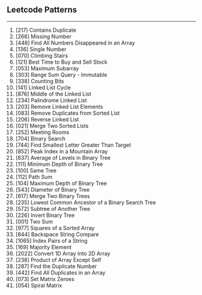 ## Leetcode Patterns

---

01. [217] Contains Duplicate
02. [268] Missing Number
03. [448] Find All Numbers Disappeared in an Array
04. [136] Single Number
05. [070] Climbing Stairs
06. [121] Best Time to Buy and Sell Stock
07. [053] Maximum Subarray
08. [303] Range Sum Query - Immutable
09. [338] Counting Bits
10. [141] Linked List Cycle
11. [876] Middle of the Linked List
12. [234] Palindrome Linked List
13. [203] Remove Linked List Elements
14. [083] Remove Duplicates from Sorted List
15. [206] Reverse Linked List
16. [021] Merge Two Sorted Lists
17. [252] Meeting Rooms
18. [704] Binary Search
19. [744] Find Smallest Letter Greater Than Target
20. [852] Peak Index in a Mountain Array
21. [637] Average of Levels in Binary Tree
22. [111] Minimum Depth of Binary Tree
23. [100] Same Tree
24. [112] Path Sum
25. [104] Maximum Depth of Binary Tree
26. [543] Diameter of Binary Tree
27. [617] Merge Two Binary Trees
28. [235] Lowest Common Ancestor of a Binary Search Tree
29. [572] Subtree of Another Tree
30. [226] Invert Binary Tree
31. [001] Two Sum
32. [977] Squares of a Sorted Array
33. [844] Backspace String Compare
34. [1065] Index Pairs of a String
35. [169] Majority Element
36. [2022] Convert 1D Array Into 2D Array
37. [238] Product of Array Except Self
38. [287] Find the Duplicate Number
39. [442] Find All Duplicates in an Array
40. [073] Set Matrix Zeroes
41. [054] Spiral Matrix